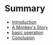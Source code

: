 # Summary

* [Introduction](README.md)
* [A Monkey's Story](a_monkeys_story.md)
* [basic operation](basic_operation.md)
* [Conclusion](conclusion.md)

